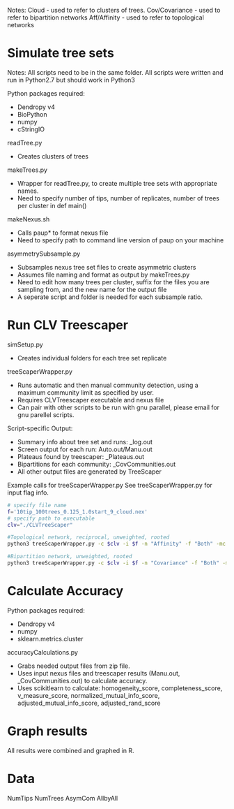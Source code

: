 Notes:
Cloud - used to refer to clusters of trees. 
Cov/Covariance - used to refer to bipartition networks
Aff/Affinity - used to refer to topological networks 

# Simulate tree sets 

Notes:
All scripts need to be in the same folder. 
All scripts were written and run in Python2.7 but should work in Python3


Python packages required:

- Dendropy v4
- BioPython
- numpy
- cStringIO

readTree.py 

- Creates clusters of trees 

makeTrees.py

- Wrapper for readTree.py, to create multiple tree sets with appropriate names. 
- Need to specify number of tips, number of replicates, number of trees per cluster in def main()

makeNexus.sh 
- Calls paup* to format nexus file
- Need to specify path to command line version of paup on your machine

asymmetrySubsample.py

- Subsamples nexus tree set files to create asymmetric clusters
- Assumes file naming and format as output by makeTrees.py
- Need to edit how many trees per cluster, suffix for the files you are sampling from, and the new name for the output file 
- A seperate script and folder is needed for each subsample ratio. 

# Run CLV Treescaper 

simSetup.py
- Creates individual folders for each tree set replicate


treeScaperWrapper.py
- Runs automatic and then manual community detection, using a maximum community limit as specified by user. 
- Requires CLVTreescaper executable and nexus file
- Can pair with other scripts to be run with gnu parallel, please email for gnu parellel scripts. 

Script-specific Output:
- Summary info about tree set and runs: _log.out
- Screen output for each run: Auto.out/Manu.out
- Plateaus found by treescaper: _Plateaus.out
- Bipartitions for each community: _CovCommunities.out
- All other output files are generated by TreeScaper

Example calls for treeScaperWrapper.py
See treeScaperWrapper.py for input flag info. 

```bash
# specify file name
f='10tip_100trees_0.125_1.0start_9_cloud.nex'
# specify path to executable
clv="./CLVTreeScaper"

#Topological network, reciprocal, unweighted, rooted
python3 treeScaperWrapper.py -c $clv -i $f -n "Affinity" -f "Both" -mc 10 -m "CPM" -w 0 -r 1 -dm "URF" -at "Rec" -s "X,1:1,X"

#Bipartition network, unweighted, rooted
python3 treeScaperWrapper.py -c $clv -i $f -n "Covariance" -f "Both" -mc 10 -m "CPM" -w 0 -r 1 -lf 0.05 -hf 0.95 -s "X,1:1,X"
```

# Calculate Accuracy

Python packages required:

- Dendropy v4
- numpy
- sklearn.metrics.cluster

accuracyCalculations.py

- Grabs needed output files from zip file. 
- Uses input nexus files and treescaper results (Manu.out, _CovCommunities.out) to calculate accuracy. 
- Uses scikitlearn to calculate: homogeneity_score, completeness_score, v_measure_score, normalized_mutual_info_score, adjusted_mutual_info_score, adjusted_rand_score


# Graph results 

All results were combined and graphed in R. 


# Data 
NumTips
NumTrees
AsymCom
AllbyAll